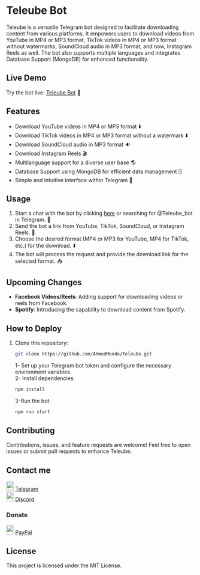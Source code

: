 # Teleube Bot
Teleube is a versatile Telegram bot designed to facilitate downloading content from various platforms. It empowers users to download videos from YouTube in MP4 or MP3 format, TikTok videos in MP4 or MP3 format without watermarks, SoundCloud audio in MP3 format, and now, Instagram Reels as well. The bot also supports multiple languages and integrates Database Support (MongoDB) for enhanced functionality.
## Live Demo

Try the bot live: [Teleube Bot](https://t.me/Teleube_bot) :rocket:

## Features

- Download YouTube videos in MP4 or MP3 format :arrow_down:
- Download TikTok videos in MP4 or MP3 format without a watermark :arrow_down:
- Download SoundCloud audio in MP3 format :sound:
- Download Instagram Reels :clapper:
- Multilanguage support for a diverse user base :earth_americas:
- Database Support using MongoDB for efficient data management :file_cabinet:
- Simple and intuitive interface within Telegram :speech_balloon:

## Usage

1. Start a chat with the bot by clicking [here](https://t.me/Teleube_bot) or searching for @Teleube_bot in Telegram. :speech_balloon:
2. Send the bot a link from YouTube, TikTok, SoundCloud, or Instagram Reels. :link:
3. Choose the desired format (MP4 or MP3 for YouTube, MP4 for TikTok, etc.) for the download. :arrow_down:
4. The bot will process the request and provide the download link for the selected format. :inbox_tray:

## Upcoming Changes

- **Facebook Videos/Reels**: Adding support for downloading videos or reels from Facebook.
- **Spotify**: Introducing the capability to download content from Spotify.


## How to Deploy

1. Clone this repository:

   ```bash
   git clone https://github.com/AhmedMondo/Teleube.git
   ```

   1- Set up your Telegram bot token and configure the necessary environment variables.\
   2- Install dependencies:


   ```js
   npm install
   ```
   3-Run the bot:
   ```js
   npm run start
   ```
   
## Contributing
Contributions, issues, and feature requests are welcome! Feel free to open issues or submit pull requests to enhance Teleube.

## Contact me
<img src="https://w7.pngwing.com/pngs/419/837/png-transparent-telegram-icon-telegram-logo-computer-icons-telegram-blue-angle-triangle-thumbnail.png" width="20" height="25"> [Telegram](https://t.me/Ahmed_Mondo)\
<img src="https://w7.pngwing.com/pngs/842/992/png-transparent-discord-computer-servers-teamspeak-discord-icon-video-game-smiley-online-chat-thumbnail.png" width="20" height="25"> [Discord](https://discord.com/users/583428943378513940)

### Donate
<img src="https://w7.pngwing.com/pngs/803/833/png-transparent-logo-paypal-computer-icons-paypal-blue-angle-logo-thumbnail.png" width="20" height="25"> [PayPal](https://paypal.me/mondo288)
## License

This project is licensed under the MIT License.

